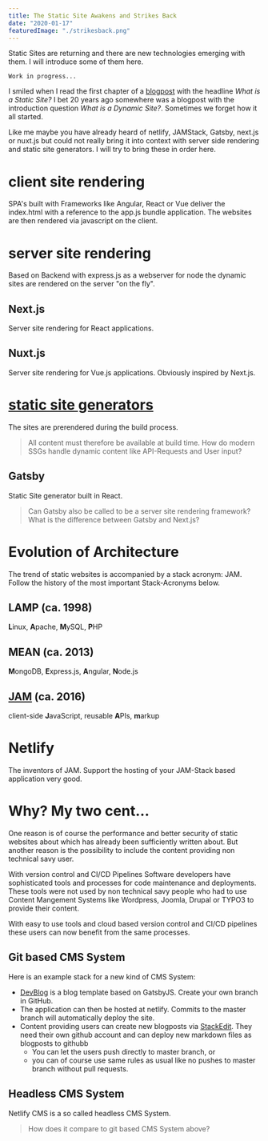 ```yaml
---
title: The Static Site Awakens and Strikes Back
date: "2020-01-17"
featuredImage: "./strikesback.png"
---
```


Static Sites are returning and there are new technologies emerging with them. I will introduce some of them here.

<!-- end -->

`Work in progress...`

I smiled when I read the first chapter of a [blogpost](https://www.sitepoint.com/7-reasons-use-static-site-generator/) with the headline _What is a Static Site?_ I bet 20 years ago somewhere was a blogpost with the introduction question _What is a Dynamic Site?_. Sometimes we forget how it all started.

Like me maybe you have already heard of netlify, JAMStack, Gatsby, next.js or nuxt.js but could not really bring it into context with server side rendering and static site generators. I will try to bring these in order here.

# client site rendering

SPA's built with Frameworks like Angular, React or Vue deliver the index.html with a reference to the app.js bundle application. The websites are then rendered via javascript on the client.

# server site rendering

Based on Backend with express.js as a webserver for node the dynamic sites are rendered on the server "on the fly".

## Next.js

Server site rendering for React applications.

## Nuxt.js

Server site rendering for Vue.js applications. Obviously inspired by Next.js.

# [static site generators](https://www.keycdn.com/support/static-site-generator)

The sites are prerendered during the build process.

> All content must therefore be available at build time. How do modern SSGs handle dynamic content like API-Requests and User input?

## Gatsby

Static Site generator built in React.

> Can Gatsby also be called to be a server site rendering framework? What is the difference between Gatsby and Next.js?

# Evolution of Architecture

The trend of static websites is accompanied by a stack acronym: JAM. Follow the history of the most important Stack-Acronyms below.

## LAMP (ca. 1998)

**L**inux, **A**pache, **M**ySQL, **P**HP

## MEAN (ca. 2013)

**M**ongoDB, **E**xpress.js, **A**ngular, **N**ode.js

## [JAM](https://jamstack.org/) (ca. 2016)

client-side **J**avaScript, reusable **A**PIs, **m**arkup

# Netlify

The inventors of JAM. Support the hosting of your JAM-Stack based application very good.

# Why? My two cent...

One reason is of course the performance and better security of static websites about which has already been sufficiently written about. But another reason is the possibility to include the content providing non technical savy user.

With version control and CI/CD Pipelines Software developers have sophisticated tools and processes for code maintenance and deployments. These tools were not used by non technical savy people who had to use Content Mangement Systems like Wordpress, Joomla, Drupal or TYPO3 to provide their content.

With easy to use tools and cloud based version control and CI/CD pipelines these users can now benefit from the same processes.

## Git based CMS System

Here is an example stack for a new kind of CMS System:

-   [DevBlog](https://ryanfitzgerald.github.io/devblog/) is a blog template based on GatsbyJS. Create your own branch in GitHub.
-   The application can then be hosted at netlify. Commits to the master branch will automatically deploy the site.
-   Content providing users can create new blogposts via [StackEdit](https://stackedit.io/). They need their own github account and can deploy new markdown files as blogposts to githubb
    -   You can let the users push directly to master branch, or
    -   you can of course use same rules as usual like no pushes to master branch without pull requests.

## Headless CMS System

Netlify CMS is a so called headless CMS System.

> How does it compare to git based CMS System above?
